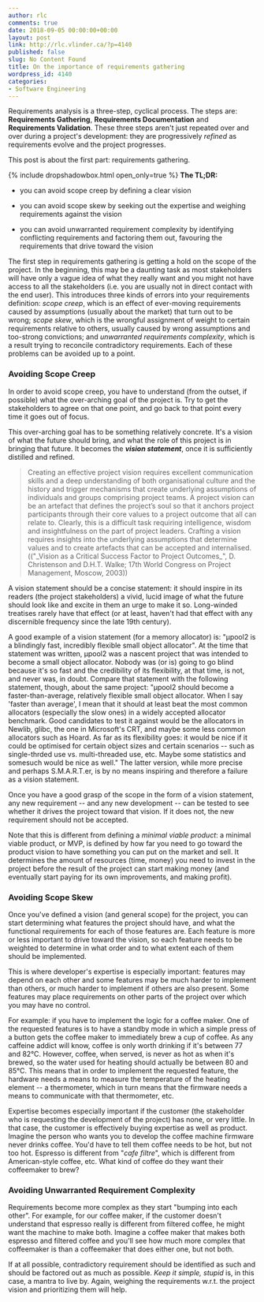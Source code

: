 ```yaml
---
author: rlc
comments: true
date: 2018-09-05 00:00:00+00:00
layout: post
link: http://rlc.vlinder.ca/?p=4140
published: false
slug: No Content Found
title: On the importance of requirements gathering
wordpress_id: 4140
categories:
- Software Engineering
---
```


Requirements analysis is a three-step, cyclical process. The steps are: **Requirements Gathering**, **Requirements Documentation** and **Requirements Validation**. These three steps aren't just repeated over and over during a project's development: they are progressively _refined_ as requirements evolve and the project progresses.

This post is about the first part: requirements gathering.

{% include dropshadowbox.html open_only=true %}
 **The TL;DR:**



	
  * you can avoid scope creep by defining a clear vision

	
  * you can avoid scope skew by seeking out the expertise and weighing requirements against the vision

	
  * you can avoid unwarranted requirement complexity by identifying conflicting requirements and factoring them out, favouring the requirements that drive toward the vision


</div>

<!--more-->
The first step in requirements gathering is getting a hold on the scope of the project. In the beginning, this may be a daunting task as most stakeholders will have only a vague idea of what they really want and you might not have access to all the stakeholders (i.e. you are usually not in direct contact with the end user). This introduces three kinds of errors into your requirements definition: _scope creep_, which is an effect of ever-moving requirements caused by assumptions (usually about the market) that turn out to be wrong; _scope skew_, which is the wrongful assignment of weight to certain requirements relative to others, usually caused by wrong assumptions and too-strong convictions; and _unwarranted requirements complexity_, which is a result trying to reconcile contradictory requirements. Each of these problems can be avoided up to a point.



### Avoiding Scope Creep


In order to avoid scope creep, you have to understand (from the outset, if possible) what the over-arching goal of the project is. Try to get the stakeholders to agree on that one point, and go back to that point every time it goes out of focus.

This over-arching goal has to be something relatively concrete. It's a vision of what the future should bring, and what the role of this project is in bringing that future. It becomes the **_vision statement_**, once it is sufficiently distilled and refined.



<blockquote>Creating an effective project vision requires excellent communication skills and a deep understanding of both organisational culture and the history and trigger mechanisms that create underlying assumptions of individuals and groups comprising project teams. A project vision can be an artefact that defines the project’s soul so that it anchors project participants through their core values to a project outcome that all can relate to. Clearly, this is a difficult task requiring intelligence, wisdom and insightfulness on the part of project leaders. Crafting a vision requires insights into the underlying assumptions that determine values and to create artefacts that can be accepted and internalised. (("_Vision as a Critical Success Factor to Project Outcomes_", 
D. Christenson and D.H.T. Walke; 17th World Congress on Project Management, Moscow, 2003))</blockquote>



A vision statement should be a concise statement: it should inspire in its readers (the project stakeholders) a vivid, lucid image of what the future should look like and excite in them an urge to make it so. Long-winded treatises rarely have that effect (or at least, haven't had that effect with any discernible frequency since the late 19th century).

A good example of a vision statement (for a memory allocator) is: "µpool2 is a blindingly fast, incredibly flexible small object allocator". At the time that statement was written, µpool2 was a nascent project that was intended to become a small object allocator. Nobody was (or is) going to go blind because it's so fast and the credibility of its flexibility, at that time, is not, and never was, in doubt. Compare that statement with the following statement, though, about the same project: "µpool2 should become a faster-than-average, relatively flexible small object allocator. When I say 'faster than average', I mean that it should at least beat the most common allocators (especially the slow ones) in a widely accepted allocator benchmark. Good candidates to test it against would be the allocators in Newlib, glibc, the one in Microsoft's CRT, and maybe some less common allocators such as Hoard. As far as its flexibility goes: it would be nice if it could be optimised for certain object sizes and certain scenarios -- such as single-thrded use vs. multi-threaded use, etc. Maybe some statistics and somesuch would be nice as well." The latter version, while more precise and perhaps S.M.A.R.T.er, is by no means inspiring and therefore a failure as a vision statement.

Once you have a good grasp of the scope in the form of a vision statement, any new requirement -- and any new development -- can be tested to see whether it drives the project toward that vision. If it does not, the new requirement should not be accepted.

Note that this is different from defining a _minimal viable product_: a minimal viable product, or MVP, is defined by how far you need to go toward the product vision to have something you can put on the market and sell. It determines the amount of resources (time, money) you need to invest in the project before the result of the project can start making money (and eventually start paying for its own improvements, and making profit).



### Avoiding Scope Skew


Once you've defined a vision (and general scope) for the project, you can start determining what features the project should have, and what the functional requirements for each of those features are. Each feature is more or less important to drive toward the vision, so each feature needs to be weighted to determine in what order and to what extent each of them should be implemented.

This is where developer's expertise is especially important: features may depend on each other and some features may be much harder to implement than others, or much harder to implement if others are also present. Some features may place requirements on other parts of the project over which you may have no control.

For example: if you have to implement the logic for a coffee maker. One of the requested features is to have a standby mode in which a simple press of a button gets the coffee maker to immediately brew a cup of coffee. As any caffeine addict will know, coffee is only worth drinking if it's between 77 and 82°C. However, coffee, when served, is never as hot as when it's brewed, so the water used for heating should actually be between 80 and 85°C. This means that in order to implement the requested feature, the hardware needs a means to measure the temperature of the heating element -- a thermometer, which in turn means that the firmware needs a means to communicate with that thermometer, etc.

Expertise becomes especially important if the customer (the stakeholder who is requesting the development of the project) has none, or very little. In that case, the customer is effectively buying expertise as well as product. Imagine the person who wants you to develop the coffee machine firmware never drinks coffee. You'd have to tell them coffee needs to be hot, but not too hot. Espresso is different from "_cafe filtre_", which is different from American-style coffee, etc. What kind of coffee do they want their coffeemaker to brew?



### Avoiding Unwarranted Requirement Complexity


Requirements become more complex as they start "bumping into each other". For example, for our coffee maker, if the customer doesn't understand that espresso really is different from filtered coffee, he might want the machine to make both. Imagine a coffee maker that makes both espresso and filtered coffee and you'll see how much more complex that coffeemaker is than a coffeemaker that does either one, but not both.

If at all possible, contradictory requirement should be identified as such and should be factored out as much as possible. _Keep it simple, stupid_ is, in this case, a mantra to live by. Again, weighing the requirements w.r.t. the project vision and prioritizing them will help. 
